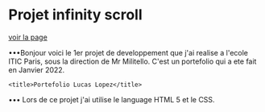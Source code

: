 # Projet infinity scroll
[voir la page]()

•••Bonjour voici le 1er projet de developpement que j'ai realise a l'ecole ITIC Paris, sous la direction de Mr Militello.
C'est un portefolio qui a ete fait en Janvier 2022.
<!DOCTYPE html>
<html lang="fr" dir="ltr">
<head>
    <meta charset="UTF-8">
    <meta http-equiv="X-UA-Compatible" content="IE=edge">
    <meta name="viewport" content="width=device-width, initial-scale=1.0">
    <link rel="icon" type="image/png" href="./asset/LogoSample_ByTailorBrands-removebg-preview.png">
    <link rel="stylesheet" href="./css/style.css">
    <link href="https://fonts.googleapis.com/css2?family=Merriweather:wght@300&display=swap" rel="stylesheet">

    <title>Portefolio Lucas Lopez</title>
</head>
••• Lors de ce projet j'ai utilise le language HTML 5 et le CSS.
